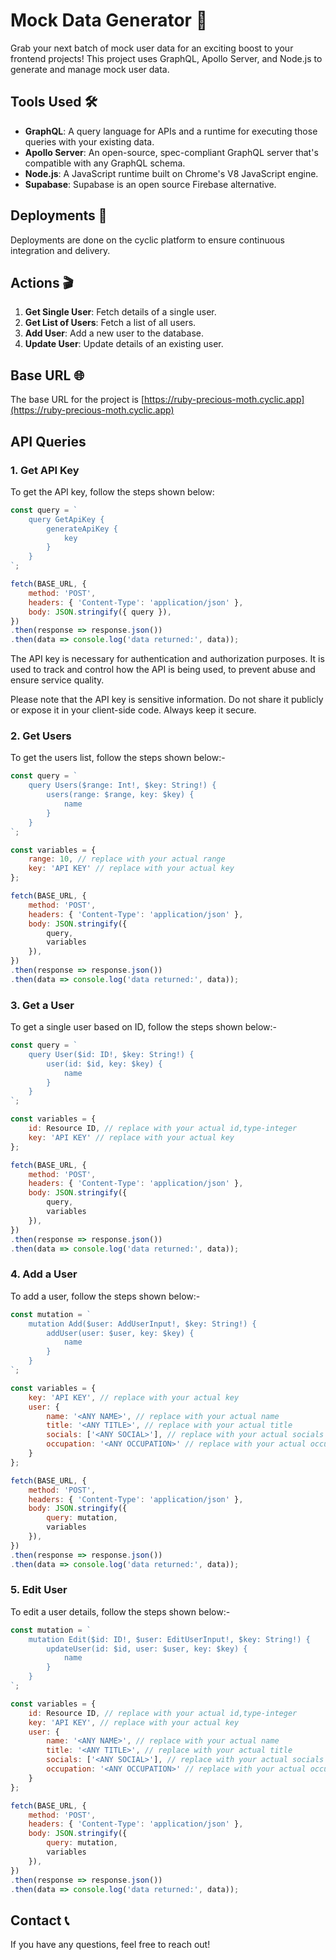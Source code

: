 # Mock Data Generator 🚀

Grab your next batch of mock user data for an exciting boost to your frontend projects! This project uses GraphQL, Apollo Server, and Node.js to generate and manage mock user data. 

## Tools Used 🛠️

- **GraphQL**: A query language for APIs and a runtime for executing those queries with your existing data.
- **Apollo Server**: An open-source, spec-compliant GraphQL server that's compatible with any GraphQL schema.
- **Node.js**: A JavaScript runtime built on Chrome's V8 JavaScript engine.
- **Supabase**: Supabase is an open source Firebase alternative.
## Deployments 🔄

Deployments are done on the cyclic platform to ensure continuous integration and delivery.

## Actions 🎬

1. **Get Single User**: Fetch details of a single user.
2. **Get List of Users**: Fetch a list of all users.
3. **Add User**: Add a new user to the database.
4. **Update User**: Update details of an existing user.

## Base URL 🌐

The base URL for the project is [https://ruby-precious-moth.cyclic.app](https://ruby-precious-moth.cyclic.app)

## API Queries

### 1. Get API Key

To get the API key, follow the steps shown below:

```javascript
const query = `
    query GetApiKey {
        generateApiKey {
            key
        }
    }
`;

fetch(BASE_URL, {
    method: 'POST',
    headers: { 'Content-Type': 'application/json' },
    body: JSON.stringify({ query }),
})
.then(response => response.json())
.then(data => console.log('data returned:', data));

```

The API key is necessary for authentication and authorization purposes. It is used to track and control how the API is being used, to prevent abuse and ensure service quality.

Please note that the API key is sensitive information. Do not share it publicly or expose it in your client-side code. Always keep it secure.

### 2. Get Users

To get the users list, follow the steps shown below:-

```javascript
const query = `
    query Users($range: Int!, $key: String!) {
        users(range: $range, key: $key) {
            name
        }
    }
`;

const variables = {
    range: 10, // replace with your actual range
    key: 'API KEY' // replace with your actual key
};

fetch(BASE_URL, {
    method: 'POST',
    headers: { 'Content-Type': 'application/json' },
    body: JSON.stringify({
        query,
        variables
    }),
})
.then(response => response.json())
.then(data => console.log('data returned:', data));
```


### 3. Get a User

To get a single user based on ID, follow the steps shown below:-

```javascript
const query = `
    query User($id: ID!, $key: String!) {
        user(id: $id, key: $key) {
            name
        }
    }
`;

const variables = {
    id: Resource ID, // replace with your actual id,type-integer
    key: 'API KEY' // replace with your actual key
};

fetch(BASE_URL, {
    method: 'POST',
    headers: { 'Content-Type': 'application/json' },
    body: JSON.stringify({
        query,
        variables
    }),
})
.then(response => response.json())
.then(data => console.log('data returned:', data));
```



### 4. Add a User

To add a user, follow the steps shown below:-

```javascript
const mutation = `
    mutation Add($user: AddUserInput!, $key: String!) {
        addUser(user: $user, key: $key) {
            name
        }
    }
`;

const variables = {
    key: 'API KEY', // replace with your actual key
    user: {
        name: '<ANY NAME>', // replace with your actual name
        title: '<ANY TITLE>', // replace with your actual title
        socials: ['<ANY SOCIAL>'], // replace with your actual socials
        occupation: '<ANY OCCUPATION>' // replace with your actual occupation
    }
};

fetch(BASE_URL, {
    method: 'POST',
    headers: { 'Content-Type': 'application/json' },
    body: JSON.stringify({
        query: mutation,
        variables
    }),
})
.then(response => response.json())
.then(data => console.log('data returned:', data));
```


### 5. Edit User

To edit a user details, follow the steps shown below:-

```javascript
const mutation = `
    mutation Edit($id: ID!, $user: EditUserInput!, $key: String!) {
        updateUser(id: $id, user: $user, key: $key) {
            name
        }
    }
`;

const variables = {
    id: Resource ID, // replace with your actual id,type-integer
    key: 'API KEY', // replace with your actual key
    user: {
        name: '<ANY NAME>', // replace with your actual name
        title: '<ANY TITLE>', // replace with your actual title
        socials: ['<ANY SOCIAL>'], // replace with your actual socials
        occupation: '<ANY OCCUPATION>' // replace with your actual occupation
    }
};

fetch(BASE_URL, {
    method: 'POST',
    headers: { 'Content-Type': 'application/json' },
    body: JSON.stringify({
        query: mutation,
        variables
    }),
})
.then(response => response.json())
.then(data => console.log('data returned:', data));
```


## Contact 📞

If you have any questions, feel free to reach out!
